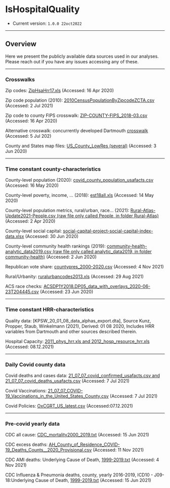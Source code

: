 # IsHospitalQuality
 
- Current version: `1.0.0 22oct2022`

-----------

## Overview 

Here we present the publicly available data sources used in our analyses. Please reach out if you have any issues accessing any of these. 

---
### Crosswalks

Zip codes:  [ZipHsaHrr17.xls](https://data.dartmouthatlas.org/downloads/geography/ZipHsaHrr17.xls) (Accessed: 16 Apr 2020)

Zip code population (2010): [2010CensusPopulationByZipcodeZCTA.csv](https://www.census.gov/programs-surveys/geography/guidance/geo-areas/zctas.html)
 (Accessed: 2 Jul 2021)	
	
Zip code to county FIPS crosswalk: [ZIP-COUNTY-FIPS_2018-03.csv](https://www.census.gov/programs-surveys/geography/guidance/geo-areas/zctas.html) (Accessed: 16 Apr 2020)

Alternative crosswalk: concurrently developed Dartmouth [crosswalk](https://github.com/Dartmouth-DAC/covid-19-hrr-mapping/blob/master/HRR-mapping/cumulativecountytohrr.R)  (Accessed: 5 Jul 202)

County and States map files: [US_County_LowRes (several)](https://spot.colorado.edu/~jonathug/Jonathan_E._Hughes/Map_Files.html) (Accessed: 3 Jun 2020)


---
### Time constant county-characteristics

County-level population (2020): [covid_county_population_usafacts.csv](https://usafacts.org/visualizations/coronavirus-covid-19-spread-map/) (Accessed: 16 May 2020)

County-level poverty, income, … (2018): [est18all.xls](https://www2.census.gov/programs-surveys/saipe/datasets/2018/2018-state-and-county/est18all.xls) (Accessed: 14 May 2020)

County-level population metrics, rural/urban, race… (2021): [Rural-Atlas-Update2021-People.csv (raw file only called People, in folder Rural-Atlas)](https://www.ers.usda.gov/data-products/atlas-of-rural-and-small-town-america/) (Accessed: 2 Apr 2020)

County-level social capital: [social-capital-project-social-capital-index-data.xlsx](https://www.jec.senate.gov/public/index.cfm/republicans/2018/4/the-geography-of-social-capital-in-america) (Accessed: 30 Jun 2020)

County-level community health rankings (2019): [community-health-analytic_data2019.csv (raw file only called analytic_data2019, in folder community-health)](https://www.countyhealthrankings.org/explore-health-rankings/rankings-data-documentation) (Accessed: 2 Jun 2020)	

Republican vote share: [countypres_2000-2020.csv](https://dataverse.harvard.edu/file.xhtml?fileId=4819117&version=9.0) (Accessed: 4 Nov 2021)

Rural/Urbanity: [ruralurbancodes2013.xls](https://www.ers.usda.gov/webdocs/DataFiles/53251/ruralurbancodes2013.xls) (Accessed: 29 Aug 2021)
	
ACS race checks: [ACSDP1Y2018.DP05_data_with_overlays_2020-06-23T204445.csv](https://data.census.gov/cedsci/table?q=Race\%20County&g=0100000US.050000&hidePreview=true&tid=ACSDT1Y2018.C02003&vintage=2018&y=2018&moe=false) (Accessed: 23 Jun 2020)

---
### Time constant HRR-characteristics

Quality data: [KPSW_20_01_08_data_alphas_export.dta], Source Kunz, Propper, Staub, Winkelmann (2021), Derived: 01 08 2020, Includes HRR variables from Dartmouth and other sources described therein. 

Hospital Capacity: [2011_phys_hrr.xls and 2012_hosp_resource_hrr.xls](https://data.dartmouthatlas.org/capacity/) (Accessed: 08.12.2021)

---
### Daily Covid county data

Covid deaths and cases data: [21_07_07_covid_confirmed_usafacts.csv and 21_07_07_covid_deaths_usafacts.csv](https://usafacts.org/visualizations/coronavirus-covid-19-spread-map/) (Accessed: 7 Jul 2021)
	
Covid Vaccinations: [21_07_07_COVID-19_Vaccinations_in_the_United_States_County.csv](https://healthdata.gov/dataset/COVID-19-Vaccinations-in-the-United-States-County/ipdn-uaih) (Accessed: 7 Jul 2021)

Covid Policies: [OxCGRT_US_latest.csv](https://github.com/OxCGRT/covid-policy-tracker) (Accessed:07.12.2021)

---
### Pre-covid yearly data 

CDC all cause: [CDC_mortality2000_2019.txt](https://wonder.cdc.gov/controller/datarequest/D76;jsessionid=52BBF1CA975B694EB9FBD9CFDC30) (Accessed: 15 Jun 2021)
	
CDC excess deaths: [AH_County_of_Residence_COVID-19_Deaths_Counts__2020_Provisional.csv](https://data.cdc.gov/NCHS/Provisional-COVID-19-Death-Counts-in-the-United-St/kn79-hsxy) (Accessed: 11 Nov 2021)

CDC AMI deaths: Underlying Cause of Death, [1999-2019.txt](https://wonder.cdc.gov/controller/datarequest/D76) (Accessed: 4 Nov 2021)

CDC Influenza & Pneumonia deaths, county, yearly 2016-2019, ICD10 - J09-18:Underlying Cause of Death, [1999-2019.txt](https://wonder.cdc.gov/controller/datarequest/D76) (Accessed: 15 Jun 2021)